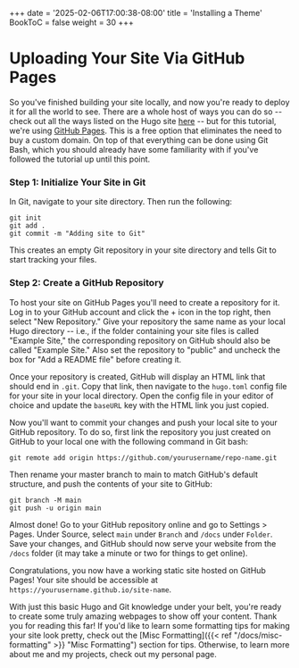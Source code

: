 +++
date = '2025-02-06T17:00:38-08:00'
title = 'Installing a Theme'
BookToC = false
weight = 30
+++

# Uploading Your Site Via GitHub Pages

So you've finished building your site locally, and now you're ready to deploy it for all the world to see. There are a whole host of ways you can do so -- check out all the ways listed on the Hugo site [here](https://gohugo.io/host-and-deploy/) -- but for this tutorial, we're using [GitHub Pages](https://pages.github.com/). This is a free option that eliminates the need to buy a custom domain. On top of that everything can be done using Git Bash, which you should already have some familiarity with if you've followed the tutorial up until this point.

### Step 1: Initialize Your Site in Git

In Git, navigate to your site directory. Then run the following: 

```pseudo
git init
git add .
git commit -m "Adding site to Git"
```

This creates an empty Git repository in your site directory and tells Git to start tracking your files.

### Step 2: Create a GitHub Repository

To host your site on GitHub Pages you'll need to create a repository for it. Log in to your GitHub account and click the + icon in the top right, then select "New Repository." Give your repository the same name as your local Hugo directory -- i.e., if the folder containing your site files is called "Example Site," the corresponding repository on GitHub should also be called "Example Site." Also set the repository to "public" and uncheck the box for "Add a README file" before creating it.

Once your repository is created, GitHub will display an HTML link that should end in `.git`. Copy that link, then navigate to the `hugo.toml` config file for your site in your local directory. Open the config file in your editor of choice and update the `baseURL` key with the HTML link you just copied.

Now you'll want to commit your changes and push your local site to your GitHub repository. To do so, first link the repository you just created on GitHub to your local one with the following command in Git bash:

```git
git remote add origin https://github.com/yourusername/repo-name.git
```

Then rename your master branch to main to match GitHub's default structure, and push the contents of your site to GitHub:

```git
git branch -M main
git push -u origin main
```

Almost done! Go to your GitHub repository online and go to Settings > Pages. Under Source, select `main` under `Branch` and `/docs` under `Folder`. Save your changes, and GitHub should now serve your website from the `/docs` folder (it may take a minute or two for things to get online).

Congratulations, you now have a working static site hosted on GitHub Pages! Your site should be accessible at `https://yourusername.github.io/site-name`.

 With just this basic Hugo and Git knowledge under your belt, you're ready to create some truly amazing webpages to show off your content. Thank you for reading this far! If you'd like to learn some formatting tips for making your site look pretty, check out the [Misc Formatting]({{< ref "/docs/misc-formatting" >}} "Misc Formatting") section for tips. Otherwise, to learn more about me and my projects, check out my personal page.

